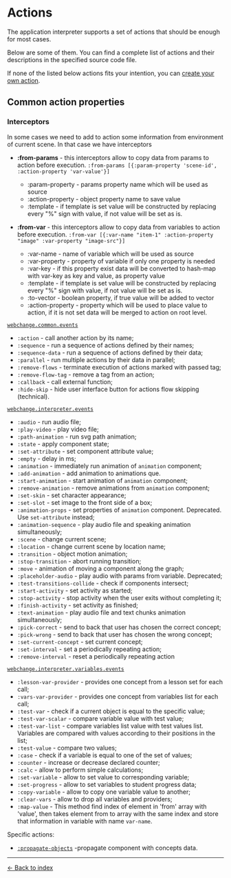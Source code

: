 # Actions

The application interpreter supports a set of actions that should be enough for most cases.

Below are some of them. You can find a complete list of actions and their descriptions in the specified source code file.

If none of the listed below actions fits your intention, you can [create your own action](create-action.md).

## Common action properties
### Interceptors

In some cases we need to add to action some information from environment of current scene. In that case we have interceptors

 - **:from-params** - this interceptors allow to copy data from params to action before execution.
   `:from-params [{:param-property 'scene-id', :action-property 'var-value'}]`
    - :param-property - params property name which will be used as source
    - :action-property - object property name to save value 
    - :template - if template is set value will be constructed by replacing every "%" sign with value, if not value will be set as is.

 - **:from-var** - this interceptors allow to copy data from variables to action before execution.
   `:from-var [{:var-name "item-1" :action-property "image" :var-property "image-src"}]`
    - :var-name - name of variable which will be used as source
    - :var-property - property of variable if only one property is needed
    - :var-key - if this property exist data will be converted to hash-map with var-key as key and value, as property value
    - :template - if template is set value will be constructed by replacing every "%" sign with value, if not value will be set as is.
    - :to-vector - boolean property, if true value will be added to vector
    - :action-property - property which will be used to place value to action, if it is not set data will be merged to action on root level.
    

[`webchange.common.events`](/src/cljs/webchange/common/events.cljs)

- `:action` - call another action by its name;
- `:sequence` - run a sequence of actions defined by their names;
- `:sequence-data` - run a sequence of actions defined by their data;
- `:parallel` - run multiple actions by their data in parallel;
- `:remove-flows` - terminate execution of actions marked with passed tag;
- `:remove-flow-tag` - remove a tag from an action;
- `:callback` - call external function;
- `:hide-skip` - hide user interface button for actions flow skipping (technical).

[`webchange.interpreter.events`](/src/cljs/webchange/interpreter/events.cljs)
 
- `:audio` - run audio file;
- `:play-video` - play video file;
- `:path-animation` - run svg path animation;
- `:state` - apply component state;
- `:set-attribute` - set component attribute value;
- `:empty` - delay in ms;
- `:animation` - immediately run animation of `animation` component;
- `:add-animation` - add animation to animations que.
- `:start-animation` - start animation of `animation` component;
- `:remove-animation` - remove animations from `animation` component;
- `:set-skin` - set character appearance;
- `:set-slot` - set image to the front side of a box;
- `:animation-props` - set properties of `animation` component. Deprecated. Use `set-attribute` instead;
- `:animation-sequence` - play audio file and speaking animation simultaneously;
- `:scene` - change current scene;
- `:location` - change current scene by location name;
- `:transition` - object motion animation;
- `:stop-transition` - abort running transition;
- `:move` - animation of moving a component along the graph;
- `:placeholder-audio` - play audio with params from variable. Deprecated;
- `:test-transitions-collide` - check if components intersect;
- `:start-activity` - set activity as started;
- `:stop-activity` - stop activity when the user exits without completing it;
- `:finish-activity` - set activity as finished;
- `:text-animation` - play audio file and text chunks animation simultaneously;
- `:pick-correct` - send to back that user has chosen the correct concept;
- `:pick-wrong` - send to back that user has chosen the wrong concept;
- `:set-current-concept` - set current concept;
- `:set-interval` - set a periodically repeating action;
- `:remove-interval` - reset a periodically repeating action

[`webchange.interpreter.variables.events`](/src/cljs/webchange/interpreter/variables/events.cljs)

- `:lesson-var-provider` - provides one concept from a lesson set for each call;
- `:vars-var-provider` - provides one concept from variables list for each call;
- `:test-var` - check if a current object is equal to the specific value;
- `:test-var-scalar`  - compare variable value with test value;
- `:test-var-list`  - compare variables list value with test values list. Variables are compared with values according to their positions in the list;
- `:test-value` - compare two values;
- `:case` - check if a variable is equal to one of the set of values;
- `:counter` - increase or decrease declared counter;
- `:calc` - allow to perform simple calculations;
- `:set-variable` - allow to set value to corresponding variable;
- `:set-progress` - allow to set variables to student progress data;
- `:copy-variable` - allow to copy one variable value to another;
- `:clear-vars` - allow to drop all variables and providers;
- `:map-value` - This method find index of element in 'from' array with 'value', then takes element from to array with the same index and store that information in variable with name `var-name`.

Specific actions:

- [`:propagate-objects`](/src/cljs/webchange/interpreter/renderer/scene/components/group/propagate.cljs) -propagate component with concepts data.

---

[← Back to index](../../index.md)
